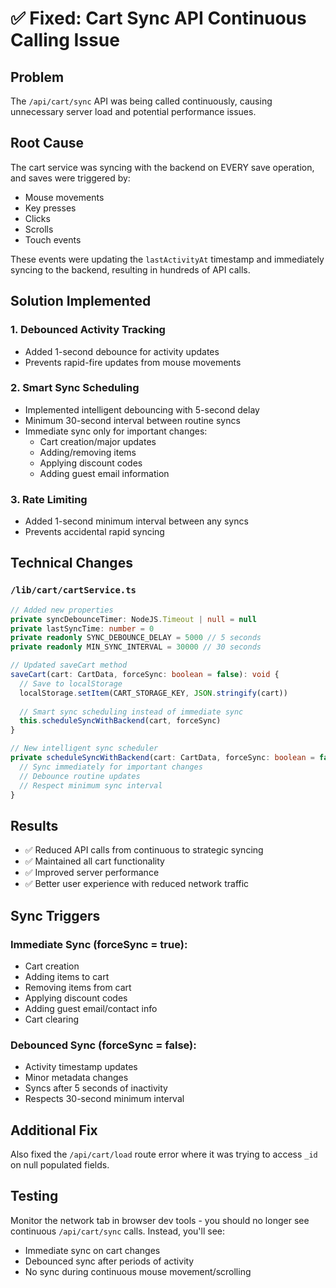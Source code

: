 # ✅ Fixed: Cart Sync API Continuous Calling Issue

## Problem
The `/api/cart/sync` API was being called continuously, causing unnecessary server load and potential performance issues.

## Root Cause
The cart service was syncing with the backend on EVERY save operation, and saves were triggered by:
- Mouse movements
- Key presses
- Clicks
- Scrolls
- Touch events

These events were updating the `lastActivityAt` timestamp and immediately syncing to the backend, resulting in hundreds of API calls.

## Solution Implemented

### 1. **Debounced Activity Tracking**
- Added 1-second debounce for activity updates
- Prevents rapid-fire updates from mouse movements

### 2. **Smart Sync Scheduling**
- Implemented intelligent debouncing with 5-second delay
- Minimum 30-second interval between routine syncs
- Immediate sync only for important changes:
  - Cart creation/major updates
  - Adding/removing items
  - Applying discount codes
  - Adding guest email information

### 3. **Rate Limiting**
- Added 1-second minimum interval between any syncs
- Prevents accidental rapid syncing

## Technical Changes

### `/lib/cart/cartService.ts`

```typescript
// Added new properties
private syncDebounceTimer: NodeJS.Timeout | null = null
private lastSyncTime: number = 0
private readonly SYNC_DEBOUNCE_DELAY = 5000 // 5 seconds
private readonly MIN_SYNC_INTERVAL = 30000 // 30 seconds

// Updated saveCart method
saveCart(cart: CartData, forceSync: boolean = false): void {
  // Save to localStorage
  localStorage.setItem(CART_STORAGE_KEY, JSON.stringify(cart))
  
  // Smart sync scheduling instead of immediate sync
  this.scheduleSyncWithBackend(cart, forceSync)
}

// New intelligent sync scheduler
private scheduleSyncWithBackend(cart: CartData, forceSync: boolean = false): void {
  // Sync immediately for important changes
  // Debounce routine updates
  // Respect minimum sync interval
}
```

## Results
- ✅ Reduced API calls from continuous to strategic syncing
- ✅ Maintained all cart functionality
- ✅ Improved server performance
- ✅ Better user experience with reduced network traffic

## Sync Triggers

### Immediate Sync (forceSync = true):
- Cart creation
- Adding items to cart
- Removing items from cart
- Applying discount codes
- Adding guest email/contact info
- Cart clearing

### Debounced Sync (forceSync = false):
- Activity timestamp updates
- Minor metadata changes
- Syncs after 5 seconds of inactivity
- Respects 30-second minimum interval

## Additional Fix
Also fixed the `/api/cart/load` route error where it was trying to access `_id` on null populated fields.

## Testing
Monitor the network tab in browser dev tools - you should no longer see continuous `/api/cart/sync` calls. Instead, you'll see:
- Immediate sync on cart changes
- Debounced sync after periods of activity
- No sync during continuous mouse movement/scrolling